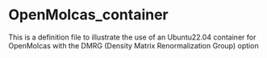 # OpenMolcas_container
This is a definition file to illustrate the use of an Ubuntu22.04 container for OpenMolcas with the DMRG (Density Matrix Renormalization Group) option
